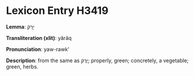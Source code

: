 # Lexicon Entry H3419

**Lemma**: יָרָק

**Transliteration (xlit)**: yârâq

**Pronunciation**: yaw-rawk'

**Description**:
from the same as יֶרֶק; properly, green; concretely, a vegetable; green, herbs.
